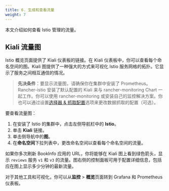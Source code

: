 ```yaml
---
title: 6. 生成和查看流量
weight: 7
---
```


本文介绍如何查看 Istio 管理的流量。

## Kiali 流量图

Istio 概览页面提供了 Kiali 仪表板的链接。在 Kiali 仪表板中，你可以查看每个命名空间的图。Kiali 图提供了一种强大的方式来可视化 Istio 服务网格的拓扑。它显示了服务之间相互通信的情况。

> **先决条件**：要显示流量图，请确保你在集群中安装了 Prometheus。Rancher-istio 安装了默认配置的 Kiali 来与 rancher-monitoring Chart 一起工作。你可以使用 rancher-monitoring 或安装自己的监控解决方案。你也可以通过设置[选择器 & 抓取配置]({{<baseurl>}}/rancher/v2.6/en/istio/configuration-reference/selectors-and-scrape)选项来更改数据抓取的配置（可选）。

要查看流量图：

1. 在安装了 Istio 的集群中，点击左侧导航栏中的 **Istio**。
1. 单击 **Kiali** 链接。
1. 单击侧导航中的**图**。
1. 在**命名空间**下拉列表中，更改命名空间以查看每个命名空间的流量。

如果你多次刷新 BookInfo 应用的 URL，你将能够在 Kiali 图上看到绿色箭头，显示 `reviews` 服务 `v1` 和 `v3` 的流量。图右侧的控制面板可用于配置详细信息，包括应在图上显示多少分钟的最新流量。

对于其他工具和可视化，你可以从**监控** > **概览**页面转到 Grafana 和 Prometheus 仪表板。

